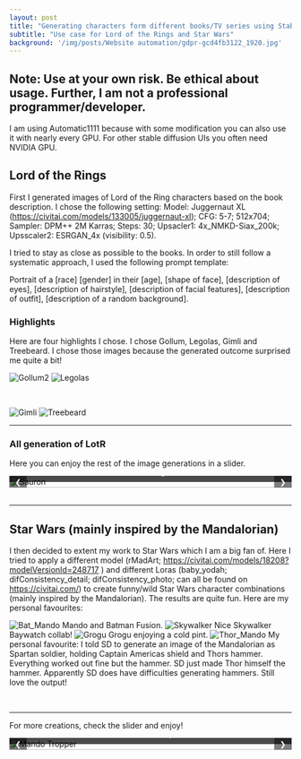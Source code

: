 ```yaml
---
layout: post
title: "Generating characters form different books/TV series using Stable Diffusion"
subtitle: "Use case for Lord of the Rings and Star Wars"
background: '/img/posts/Website automation/gdpr-gcd4fb3122_1920.jpg'
---
```


## Note: Use at your own risk. Be ethical about usage. Further, I am not a professional programmer/developer.

I am using Automatic1111 because with some modification you can also use it with nearly every GPU. For other stable diffusion UIs you often need NVIDIA GPU.


## Lord of the Rings

First I generated images of Lord of the Ring characters based on the book description. I chose the following setting: Model: Juggernaut XL (<https://civitai.com/models/133005/juggernaut-xl>); CFG: 5-7; 512x704; Sampler: DPM++ 2M Karras; Steps: 30; Upsacler1: 4x_NMKD-Siax_200k; Upsscaler2: ESRGAN_4x (visibility: 0.5).

I tried to stay as close as possible to the books. In order to still follow a systematic approach, I used the following prompt template: 

Portrait of a [race] [gender] in their [age], [shape of face], [description of eyes], [description of hairstyle], [description of facial features], [description of outfit], [description of a random background].

### Highlights

Here are four highlights I chose. I chose Gollum, Legolas, Gimli and Treebeard. I chose those images because the generated outcome surprised me quite a bit!


![Gollum2](/img/posts/SD_LOTR_SW/gollum2.webp)<!-- -->
![Legolas](/img/posts/SD_LOTR_SW/legolas.webp)<!-- -->

<br>

![Gimli](/img/posts/SD_LOTR_SW/gimli.webp)<!-- -->
![Treebeard](/img/posts/SD_LOTR_SW/treebeard1.webp)<!-- -->

---


### All generation of LotR
Here you can enjoy the rest of the image generations in a slider. 

<!DOCTYPE html>
<html lang="en">
<head>
  <meta charset="UTF-8">
  <meta name="viewport" content="width=device-width, initial-scale=1.0">
  <title>Slider</title>
  <link rel="stylesheet" href="styles.css">
</head>
<body>

<div class="slider-container">
  <div class="slides">
    <div class="slide">
      <img src="/img/posts/SD_LOTR_SW/sauron.webp" alt="Sauron">
      <div class="comment">Sauron at burning mountain</div>
    </div>
    <div class="slide">
      <img src="/img/posts/SD_LOTR_SW/frodo2.webp" alt="Frodo">
      <div class="comment">Frodo the youngling</div>
    </div>
    <div class="slide">
      <img src="/img/posts/SD_LOTR_SW/gollum1.webp" alt="Gollum">
      <div class="comment">Gollum only using 'Gollum' as a prompt</div>
    </div>
    <div class="slide">
      <img src="/img/posts/SD_LOTR_SW/gandalf1.webp" alt="Gandalf1">
      <div class="comment">Gandalf looking all fancy</div>
    </div>
    <div class="slide">
      <img src="/img/posts/SD_LOTR_SW/gandalf2.webp" alt="Gandalf2">
      <div class="comment">Gandalf - where is his secound hand?</div>
    </div>
    <div class="slide">
      <img src="/img/posts/SD_LOTR_SW/aragorn.webp" alt="Aragorn">
      <div class="comment">Weired Eye Aragorn</div>
    </div>
    <div class="slide">
      <img src="/img/posts/SD_LOTR_SW/treebeard2.webp" alt="Treebeard1">
      <div class="comment">Treebeard the destroyer of worlds</div>
    </div>
    <div class="slide">
      <img src="/img/posts/SD_LOTR_SW/treebeard3.webp" alt="Treebeard2">
      <div class="comment">Treebeard V3</div>
    </div>
  </div>
  <button class="prev" onclick="moveSlide(-1)">&#10094;</button>
  <button class="next" onclick="moveSlide(1)">&#10095;</button>
</div>

<script src="script.js"></script>

</body>
</html>

<br>



---

## Star Wars (mainly inspired by the Mandalorian)

I then decided to extent my work to Star Wars which I am a big fan of. Here I tried to apply a different model (rMadArt; <https://civitai.com/models/18208?modelVersionId=248717> ) and different Loras (baby_yodah; difConsistency_detail; difConsistency_photo; can all be found on <https://civitai.com/>) to create funny/wild Star Wars character combinations (mainly inspired by the Mandalorian). The results are quite fun. Here are my personal favourites:

![Bat_Mando](/img/posts/SD_LOTR_SW/bat_mando.webp)<!-- -->
Mando and Batman Fusion.
![Skywalker](/img/posts/SD_LOTR_SW/skywalker_baywatch.webp)<!-- -->
Nice Skywalker Baywatch collab!
![Grogu](/img/posts/SD_LOTR_SW/grogu1.webp)<!-- -->
Grogu enjoying a cold pint.
![Thor_Mando](/img/posts/SD_LOTR_SW/Thor_the_Hammer.webp)<!-- -->
My personal favourite: I told SD to generate an image of the Mandalorian as Spartan soldier, holding Captain Americas shield and Thors hammer. Everything worked out fine but the hammer. SD just made Thor himself the hammer. Apparently SD does have difficulties generating hammers. Still love the output!

<br>

---

For more creations, check the slider and enjoy!

<!DOCTYPE html>
<html lang="en">
<head>
  <meta charset="UTF-8">
  <meta name="viewport" content="width=device-width, initial-scale=1.0">
  <title>Slider</title>
  <link rel="stylesheet" href="styles.css">
</head>

<style>
    .slider-container {
      position: relative;
      width: 100%;
      max-width: 600px;
      margin: auto;
      overflow: hidden;
    }

    .slides {
      display: flex;
      transition: transform 0.5s ease-in-out;
    }

    .slide {
      flex: 0 0 100%; /* Make each slide take up the full width */
      position: relative;
    }

    .slides img {
      width: 100%;
      height: auto;
    }

    .comment {
      position: absolute;
      bottom: 10px;
      left: 0;
      right: 0;
      background-color: rgba(0, 0, 0, 0.7);
      color: white;
      padding: 10px;
      font-size: 14px;
      text-align: center;
    }

    .prev, .next {
      position: absolute;
      top: 50%;
      transform: translateY(-50%);
      background-color: rgba(0, 0, 0, 0.5);
      color: white;
      border: none;
      cursor: pointer;
      padding: 10px;
      z-index: 1;
    }

    .prev {
      left: 0;
    }

    .next {
      right: 0;
    }
  </style>

<body>

<div class="slider-container">
  <div class="slides">
    <div class="slide">
      <img src="/img/posts/SD_LOTR_SW/trooper_mando.webp" alt="Mando Tropper">
      <div class="comment">Mando & Strom Trooper Fusion</div>
    </div>
    <div class="slide">
      <img src="/img/posts/SD_LOTR_SW/elf_jedi_ice.webp" alt="Jedi Elf1">
      <div class="comment">A Jedi Elf snacking some ice cream in space</div>
    </div>
    <div class="slide">
      <img src="/img/posts/SD_LOTR_SW/vader1.webp" alt="Burning VAder">
      <div class="comment">Burning Vader</div>
    </div>
    <div class="slide">
      <img src="/img/posts/SD_LOTR_SW/dark_mando.webp" alt="Mando Vader">
      <div class="comment">Mando with Vader features</div>
    </div>
    <div class="slide">
      <img src="/img/posts/SD_LOTR_SW/vader2.webp" alt="Shiny Vader">
      <div class="comment">Shiny Vader portrait</div>
    </div>
    <div class="slide">
      <img src="/img/posts/SD_LOTR_SW/mando_sith.webp" alt="Sith Mando">
      <div class="comment">Mando as a Sith Lord</div>
    </div>
    <div class="slide">
      <img src="/img/posts/SD_LOTR_SW/elf_space.webp" alt="Jedi Elf2">
      <div class="comment">Another Elfen Jedi</div>
    </div>
    <div class="slide">
      <img src="/img/posts/SD_LOTR_SW/grogu2.webp" alt="Beer Grogu">
      <div class="comment">Grogu enjyoing another brew</div>
    </div>
    <div class="slide">
      <img src="/img/posts/SD_LOTR_SW/dark_mando2.webp" alt="Dark Mando">
      <div class="comment">Dark Mando Version 2</div>
    </div>
    <div class="slide">
      <img src="/img/posts/SD_LOTR_SW/spidy_utlron.webp" alt="Spidy_Ultron">
      <div class="comment">Failed Spiderman Mando adaptation</div>
    </div>
  </div>
  <button class="prev" onclick="moveSlide(-1)">&#10094;</button>
  <button class="next" onclick="moveSlide(1)">&#10095;</button>
</div>

<script src="script.js"></script>

</body>

<script>
let slideIndex = 0;

function moveSlide(n) {
  const slides = document.querySelectorAll('.slide img');
  slideIndex += n;
  if (slideIndex >= slides.length) slideIndex = 0;
  if (slideIndex < 0) slideIndex = slides.length - 1;
  const offset = -slideIndex * 100;
  document.querySelector('.slides').style.transform = `translateX(${offset}%)`;
}
</script>
</html>